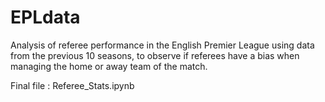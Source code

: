 # EPLdata
Analysis of referee performance in the English Premier League using data from the previous 10 seasons, to observe if referees have a bias when managing the home or away team of the match.

Final file : Referee_Stats.ipynb
